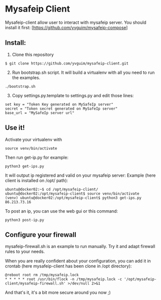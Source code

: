 # Mysafeip Client

Mysafeip-client allow user to interact with mysafeip server.
You should install it first: [https://github.com/yvguim/mysafeip-compose]

## Install:
1. Clone this repository 
```
$ git clone https://github.com/yvguim/mysafeip-client.git
```

2. Run bootstrap.sh script.
It will build a virtualenv with all you need to run the examples.
```
./bootstrap.sh
```

3. Copy settings.py.template to settings.py and edit those lines:
```
set key = "Token Key generated on MySafeIp server"
secret = "Token secret generated on MySafeIp server"
base_url = "MySafeIp server url"
```

## Use it!
Activate your virtualenv with
```
source venv/bin/activate
```
Then run get-ip.py for example:
```
python3 get-ips.py
```

It will output ip registered and valid on your mysafeip server:
Example (here client is installed on /opt/ path):
```
ubuntu@docker02:~$ cd /opt/mysafeip-client/
ubuntu@docker02:/opt/mysafeip-client$ source venv/bin/activate
(venv) ubuntu@docker02:/opt/mysafeip-client$ python3 get-ips.py 
86.213.73.16
```

To post an ip, you can use the web gui or this command:
```
python3 post-ip.py
```

## Configure your firewall

mysafeip-firewall.sh is an example to run manually. Try it and adapt firewall rules to your needs.

When you are really confident about your configuration, you can add it in crontab (here mysafeip-client has been clone in /opt directory):

```
@reboot root rm /tmp/mysafeip.lock
* * * * * root /usr/bin/flock -n /tmp/mysafeip.lock -c '/opt/mysafeip-client/mysafeip-firewall.sh' >/dev/null 2>&1
```


And that's it, it's a bit more secure around you now ;)
